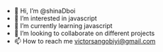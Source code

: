 - 👋 Hi, I’m @shinaDboi
- 👀 I’m interested in javascript
- 🌱 I’m currently learning javascript
- 💞️ I’m looking to collaborate on different projects
- 📫 How to reach me victorsangobiyi@gmail.com

<!---
shinaDboi/shinaDboi is a ✨ special ✨ repository because its `README.md` (this file) appears on your GitHub profile.
You can click the Preview link to take a look at your changes.
--->
